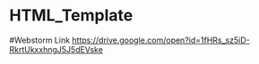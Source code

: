 # HTML_Template


#Webstorm Link
https://drive.google.com/open?id=1fHRs_sz5iD-RkrtUkxxhngJ5J5dEVske

